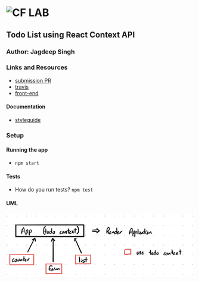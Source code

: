 # ![CF](http://i.imgur.com/7v5ASc8.png) LAB

## Todo List using React Context API

### Author: Jagdeep Singh

### Links and Resources

- [submission PR](https://github.com/401-advanced-javascript-js/lab-33-todo-contextAPI/pull/1)
- [travis](https://travis-ci.com/401-advanced-javascript-js/lab-33-todo-contextAPI)
- [front-end](http://xyz.com)

#### Documentation

- [styleguide](styleguide/index.html)

<!-- ### Modules

#### `modulename.js`

##### Exported Values and Methods

###### `foo(thing) -> string`

Usage Notes or examples

###### `bar(array) -> array`

Usage Notes or examples -->

### Setup

#### Running the app

- `npm start`

#### Tests

- How do you run tests? `npm test`

#### UML

![UML](assets/uml.jpeg)
